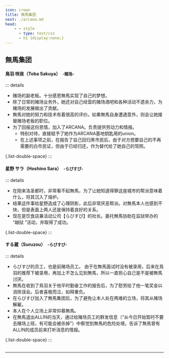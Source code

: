 ```yaml
---
icon: crown
title: 無馬集团
next: ./arcana.md
head:
    - - style
      - type: text/css
      - h1 {display:none;}
---
```

## <span class="underline-blue"><i class="fa-solid fa-crown"></i> 無馬集团</span>

#### <span style="font-weight:bold;">鳥羽 咲夜（Toba Sakuya）</span>&ensp;<span style="font-size:0.9em;">-赌场-</span>
::: details
- 赌场的副老板。十分感恩無馬实现了自己的梦想。
- 除了日常的赌场业务外，她还对自己经营的赌场酒吧和各种活动不遗余力，为赌场的发展做出了贡献。
- 無馬对她的努力和技术有着很高的评价。如果無馬自身遭遇意外，则会让她接替赌场老板的职位。
- 为了回报这份恩情，加入了ARCANA。负责提供劳动力和情报。
  - 特别对待，直接赋予了她作为ARCANA基地钥匙用的union。
  - 在上述事项之前，在报告了自己回归黑市民后，由于对方想要自己的不再需要的白市民证，但由于已经归还，作为替代给了她自己的驾照。

{.list-double-space}
:::

#### <span style="font-weight:bold;">星野 サラ（Hoshino Sara）</span>&ensp;<span style="font-size:0.9em;">-らびすぴ-</span>
::: details
- 在刚来洛圣都时，非常看不起無馬，为了让她知道得罪这座城市的帮派意味着什么，将其沉入了熔炉。
- 结果这件事给星野造成了心理阴影，此后非常厌恶帮派。对無馬本人也感到不快，但是表面上两人还是保持着良好的关系。
- 现在是饮食店兼活动公司【らびすぴ】的社长。委托無馬协助在监狱举办的 “越狱 ”活动，并取得了成功。

{.list-double-space}
:::

#### <span style="font-weight:bold;">する蔵（Suruzou）</span>&ensp;<span style="font-size:0.9em;">-らびすぴ-</span>
::: details
- らびすぴ的员工，也是前赌场员工。
由于在無馬面试时没有被录用，后来在鳥羽的推荐下被录用，再加上不怎么见到無馬，所以一直担心自己是不是被無馬讨厌。
- 無馬在收到了鳥羽关于他平时勤奋工作的报告后，为了慰劳给了他一笔奖金以消除误会。后者喜极而泣，如释重负。
- 在らびすぴ加入了無馬集团后，为了避免让本人处在两难的立场，将其从赌场解雇。
- 本人在个人立场上非常仰慕無馬。
- 在無馬退出ALLIN的当天，通过给赌场员工的群发信息（“从今日开始暂时不要去赌场上班，有可能会被杀掉”）中察觉到無馬的危险处境，告诉了無馬曾有ALLIN的成员前来打听消息的情报。

{.list-double-space}
:::
<br>
<br>

---

